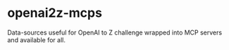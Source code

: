# openai2z-mcps
Data-sources useful for OpenAI to Z challenge wrapped into MCP servers and available for all.
